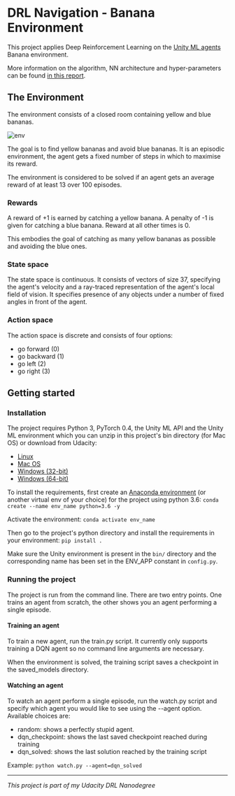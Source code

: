 # DRL Navigation - Banana Environment

This project applies Deep Reinforcement Learning on the 
[Unity ML agents](https://github.com/Unity-Technologies/ml-agents) Banana environment.

More information on the algorithm, NN architecture and hyper-parameters can be found [in this report](Report.md).


## The Environment

The environment consists of a closed room containing yellow and blue bananas. 

![env](assets/banana.gif)

The goal is to find yellow bananas and avoid blue bananas. It is an episodic environment, the agent gets a fixed number 
of steps in which to maximise its reward.

The environment is considered to be solved if an agent gets an average reward of at least 13 over 100 episodes.

### Rewards
A reward of +1 is earned by catching a yellow banana. 
A penalty of -1 is given for catching a blue banana. 
Reward at all other times is 0.

This embodies the goal of catching as many yellow bananas as possible and avoiding the blue ones.

### State space
The state space is continuous. It consists of vectors of size 37, specifying the agent's velocity and a ray-traced 
representation of the agent's local field of vision. It specifies presence of any objects under a number of fixed angles 
in front of the agent.

### Action space
The action space is discrete and consists of four options:
* go forward (0)
* go backward (1)
* go left (2)
* go right (3)


## Getting started

### Installation

The project requires Python 3, PyTorch 0.4, the Unity ML API and the Unity ML environment which you can unzip in this 
project's bin directory (for Mac OS) or download from Udacity:
* [Linux](https://s3-us-west-1.amazonaws.com/udacity-drlnd/P1/Banana/Banana_Linux.zip)
* [Mac OS](https://s3-us-west-1.amazonaws.com/udacity-drlnd/P1/Banana/Banana.app.zip)
* [Windows (32-bit)](https://s3-us-west-1.amazonaws.com/udacity-drlnd/P1/Banana/Banana_Windows_x86.zip)
* [Windows (64-bit)](https://s3-us-west-1.amazonaws.com/udacity-drlnd/P1/Banana/Banana_Windows_x86_64.zip)


To install the requirements, first create an [Anaconda environment](https://www.anaconda.com/distribution/) (or another 
virtual env of your choice) for the project using python 3.6: ```conda create --name env_name python=3.6 -y```

Activate the environment:
```conda activate env_name```

Then go to the project's python directory and install the requirements in your environment:
```pip install .```

Make sure the Unity environment is present in the `bin/` directory and the corresponding name has been set in the 
ENV_APP constant in `config.py`.


### Running the project

The project is run from the command line. There are two entry points. One trains an agent from scratch, the other shows 
you an agent performing a single episode.


#### Training an agent

To train a new agent, run the train.py script. It currently only supports training a DQN agent so no command line 
arguments are necessary.

When the environment is solved, the training script saves a checkpoint in the saved_models directory.

#### Watching an agent

To watch an agent perform a single episode, run the watch.py script and specify which agent you would like to see using
the --agent option. Available choices are:

* random: shows a perfectly stupid agent.
* dqn_checkpoint: shows the last saved checkpoint reached during training
* dqn_solved: shows the last solution reached by the training script

Example: ```python watch.py --agent=dqn_solved```

---
_This project is part of my Udacity DRL Nanodegree_